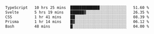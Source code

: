 <!--START_SECTION:waka-->

```txt
TypeScript   10 hrs 25 mins  █████████████░░░░░░░░░░░░   51.60 %
Svelte       5 hrs 19 mins   ██████▓░░░░░░░░░░░░░░░░░░   26.35 %
CSS          1 hr 41 mins    ██░░░░░░░░░░░░░░░░░░░░░░░   08.39 %
Prisma       1 hr 14 mins    █▓░░░░░░░░░░░░░░░░░░░░░░░   06.12 %
Bash         48 mins         █░░░░░░░░░░░░░░░░░░░░░░░░   04.00 %
```

<!--END_SECTION:waka-->

